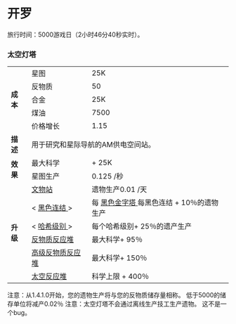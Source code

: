# 开罗
旅行时间：5000游戏日（2小时46分40秒实时）。

### 太空灯塔
<table>
<tbody>
<tr>
<td rowspan="5">
<strong>
成本
</strong>
</td>
<td>
星图
</td>
<td>
25K
</td>
</tr>
<tr>
<td>
反物质
</td>
<td>
50
</td>
</tr>
<tr>
<td>
合金
</td>
<td>
25K
</td>
</tr>
<tr>
<td>
煤油
</td>
<td>
7500
</td>
</tr>
<tr>
<td>
价格增长
</td>
<td>
1.15
</td>
</tr>
<tr>
<td>
<strong>
描述
</strong>
</td>
<td colspan="2">
用于研究和星际导航的AM供电空间站。
</td>
</tr>
<tr>
<td rowspan="2">
<strong>
效果
</strong>
</td>
<td>
最大科学
</td>
<td>
+ 25K
</td>
</tr>
<tr>
<td>
星图生产
</td>
<td>
0.125 /秒
</td>
</tr>
<tr>
<td rowspan="6">
<strong>
升级
</strong>
</td>
<td>
<a href="#workshop#Relic_Station">
文物站
</a>
</td>
<td>
遗物生产0.01 /天
</td>
</tr>
<tr>
<td>
&lt;
<a href="#Religion#Black_Nexus">
黑色连结
</a>
&gt;
</td>
<td>
每
<a href="#Religion#Black_Pyramid">
黑色金字塔
</a>
每黑色连结
+ 10％的遗物生产
</td>
</tr>
<tr>
<td>
&lt;
<a href="?file=003-资源大全/23-哈希">
哈希级别
</a>
&gt;
</td>
<td>
每个哈希级别+ 25％的遗产生产
</td>
</tr>
<tr>
<td>
<a href="#workshop#Antimatter_Reactors">
反物质反应堆
</a>
</td>
<td>
最大科学+ 95％
</td>
</tr>
<tr>
<td>
<a href="#workshop#Advanced_AM_Reactors">
高级反物质反应堆
</a>
</td>
<td>
最大科学+ 150％
</td>
</tr>
<tr>
<td>
<a href="#workshop#Void_Reactors">
太空反应堆
</a>
</td>
<td>
科学上限 + 400％
</td>
</tr>
</tbody>
</table>
注意：从1.4.1.0开始，您的遗物生产将与您的反物质储存量相称。
低于5000的储存单位将减产0.02％
注意：太空灯塔不会通过离线生产技工生产遗物。
这不是一个bug。
